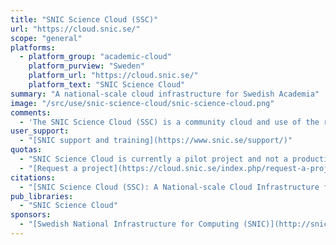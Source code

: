 ```yaml
---
title: "SNIC Science Cloud (SSC)"
url: "https://cloud.snic.se/"
scope: "general"
platforms:
  - platform_group: "academic-cloud"
    platform_purview: "Sweden"
    platform_url: "https://cloud.snic.se/"
    platform_text: "SNIC Science Cloud"
summary: "A national-scale cloud infrastructure for Swedish Academia"
image: "/src/use/snic-science-cloud/snic-science-cloud.png"
comments:
  - 'The SNIC Science Cloud (SSC) is a community cloud and use of the resources is free of charge to Swedish PIs and their collaborators. As for other SNIC allocations you need an affiliation with a Swedish higher education institution to be eligible to apply for a project.'
user_support:
  - "[SNIC support and training](https://www.snic.se/support/)"
quotas:
  - "SNIC Science Cloud is currently a pilot project and not a production resource."
  - "[Request a project](https://cloud.snic.se/index.php/request-a-project-on-the-snic-community-cloud/)"
citations:
  - "[SNIC Science Cloud (SSC): A National-scale Cloud Infrastructure for Swedish Academia](https://doi.org/10.1109/eScience.2017.35), Salman Toor, Mathias Lindberg, Ingemar Fallman, Andreas Vallin, Olof Mohill, Pontus Freyhult, Linus Nilsson, Martin Agback, Lars Viklund, Henric Zazzi, Ola Spjuth, Marco Capuccini, Joakim Moller, Donal Murtagh, and Andreas Hellander. 2017 IEEE 13th International Conference on eScience, doi: 10.1109/eScience.2017.35"
pub_libraries:
  - "SNIC Science Cloud"
sponsors:
  - "[Swedish National Infrastructure for Computing (SNIC)](http://snic.se/)"
---
```

